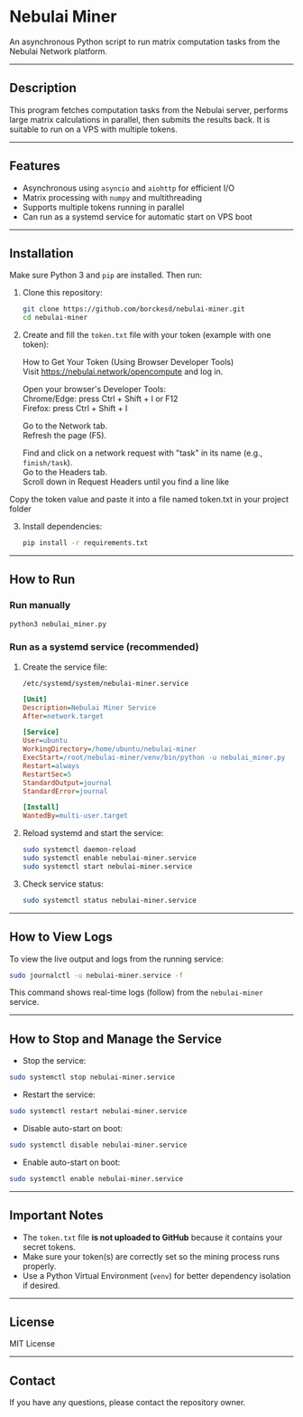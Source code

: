 # Nebulai Miner

An asynchronous Python script to run matrix computation tasks from the Nebulai Network platform.

---

## Description

This program fetches computation tasks from the Nebulai server, performs large matrix calculations in parallel, then submits the results back. It is suitable to run on a VPS with multiple tokens.

---

## Features

- Asynchronous using `asyncio` and `aiohttp` for efficient I/O  
- Matrix processing with `numpy` and multithreading  
- Supports multiple tokens running in parallel  
- Can run as a systemd service for automatic start on VPS boot

---

## Installation

Make sure Python 3 and `pip` are installed. Then run:

1. Clone this repository:

   ```bash
   git clone https://github.com/borckesd/nebulai-miner.git
   cd nebulai-miner
   ```

2. Create and fill the `token.txt` file with your token (example with one token):

     How to Get Your Token (Using Browser Developer Tools)  
     Visit https://nebulai.network/opencompute and log in.

     Open your browser's Developer Tools:  
     Chrome/Edge: press Ctrl + Shift + I or F12  
     Firefox: press Ctrl + Shift + I

     Go to the Network tab.  
     Refresh the page (F5).  

     Find and click on a network request with "task" in its name (e.g., `finish/task`).  
     Go to the Headers tab.  
     Scroll down in Request Headers until you find a line like

Copy the token value and paste it into a file named token.txt in your project folder

3. Install dependencies:

   ```bash
   pip install -r requirements.txt
   ```

---

## How to Run

### Run manually

```bash
python3 nebulai_miner.py
```

### Run as a systemd service (recommended)

1. Create the service file:

   `/etc/systemd/system/nebulai-miner.service`

   ```ini
   [Unit]
   Description=Nebulai Miner Service
   After=network.target

   [Service]
   User=ubuntu
   WorkingDirectory=/home/ubuntu/nebulai-miner
   ExecStart=/root/nebulai-miner/venv/bin/python -u nebulai_miner.py
   Restart=always
   RestartSec=5
   StandardOutput=journal
   StandardError=journal

   [Install]
   WantedBy=multi-user.target
   ```

2. Reload systemd and start the service:

   ```bash
   sudo systemctl daemon-reload
   sudo systemctl enable nebulai-miner.service
   sudo systemctl start nebulai-miner.service
   ```

3. Check service status:

   ```bash
   sudo systemctl status nebulai-miner.service
   ```

---

## How to View Logs

To view the live output and logs from the running service:

```bash
sudo journalctl -u nebulai-miner.service -f
```

This command shows real-time logs (follow) from the `nebulai-miner` service.

---

## How to Stop and Manage the Service

- Stop the service:

```bash
sudo systemctl stop nebulai-miner.service
```

- Restart the service:

```bash
sudo systemctl restart nebulai-miner.service
```

- Disable auto-start on boot:

```bash
sudo systemctl disable nebulai-miner.service
```

- Enable auto-start on boot:

```bash
sudo systemctl enable nebulai-miner.service
```

---

## Important Notes

- The `token.txt` file **is not uploaded to GitHub** because it contains your secret tokens.  
- Make sure your token(s) are correctly set so the mining process runs properly.  
- Use a Python Virtual Environment (`venv`) for better dependency isolation if desired.

---

## License

MIT License

---

## Contact

If you have any questions, please contact the repository owner.
